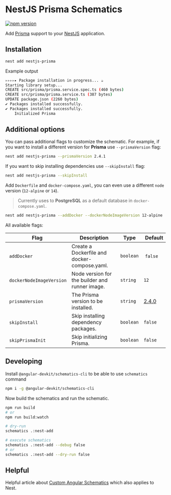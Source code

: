 # NestJS Prisma Schematics

[![npm version](https://badge.fury.io/js/nestjs-prisma.svg)](https://www.npmjs.com/package/nestjs-prisma)

Add [Prisma](https://github.com/prisma/prisma) support to your [NestJS](https://github.com/nestjs/nest) application.

## Installation

```bash
nest add nestjs-prisma
```

Example output

```bash
▹▹▹▹▸ Package installation in progress... ☕
Starting library setup...
CREATE src/prisma/prisma.service.spec.ts (460 bytes)
CREATE src/prisma/prisma.service.ts (387 bytes)
UPDATE package.json (2260 bytes)
✔ Packages installed successfully.
✔ Packages installed successfully.
    Initialized Prisma
```

## Additional options

You can pass additional flags to customize the schematic. For example, if you want to install a different version for **Prisma** use `--prismaVersion` flag:

```bash
nest add nestjs-prisma --prismaVersion 2.4.1
```

If you want to skip installing dependencies use `--skipInstall` flag:

```bash
nest add nestjs-prisma --skipInstall
```

Add `Dockerfile` and `docker-compose.yaml`, you can even use a different `node` version (`12-alpine` or `14`).

> Currently uses to **PostgreSQL** as a default database in `docker-compose.yaml`.

```bash
nest add nestjs-prisma --addDocker --dockerNodeImageVersion 12-alpine
```

All available flags:

| Flag                      |  Description                                   | Type      |  Default                                                     |
| ------------------------- | ---------------------------------------------- | --------- | ------------------------------------------------------------ |
|  `addDocker`              | Create a Dockerfile and docker-compose.yaml.   | `boolean` |  `false`                                                     |
|  `dockerNodeImageVersion` | Node version for the builder and runner image. | `string`  | `12`                                                         |
|  `prismaVersion`          | The Prisma version to be installed.            | `string`  | [2.4.0](https://github.com/prisma/prisma/releases/tag/2.4.0) |
|  `skipInstall`            | Skip installing dependency packages.           | `boolean` | `false`                                                      |
|  `skipPrismaInit`         | Skip initializing Prisma.                      | `boolean` | `false`                                                      |

## Developing

Install `@angular-devkit/schematics-cli` to be able to use `schematics` command

```bash
npm i -g @angular-devkit/schematics-cli
```

Now build the schematics and run the schematic.

```bash
npm run build
# or
npm run build:watch

# dry-run
schematics .:nest-add

# execute schematics
schematics .:nest-add --debug false
# or
schematics .:nest-add --dry-run false
```

## Helpful

Helpful article about [Custom Angular Schematics](https://medium.com/@tomastrajan/total-guide-to-custom-angular-schematics-5c50cf90cdb4) which also applies to Nest.
